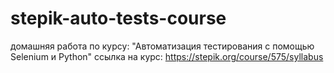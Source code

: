 # stepik-auto-tests-course
домашняя работа по курсу: "Автоматизация тестирования с помощью Selenium и Python"
ссылка на курс: https://stepik.org/course/575/syllabus
 
